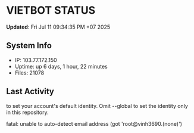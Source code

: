 # VIETBOT STATUS
**Updated**: Fri Jul 11 09:34:35 PM +07 2025

## System Info
- IP: 103.77.172.150
- Uptime: up 6 days, 1 hour, 22 minutes
- Files: 21078

## Last Activity

to set your account's default identity.
Omit --global to set the identity only in this repository.

fatal: unable to auto-detect email address (got 'root@vinh3690.(none)')
